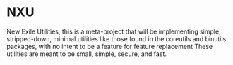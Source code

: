 # NXU
New Exile Utilities, this is a meta-project that will be implementing simple, stripped-down, minimal utilities 
like those found in the coreutils and binutils packages, with no intent to be a feature for feature replacement
These utilities are meant to be small, simple, secure, and fast. 

